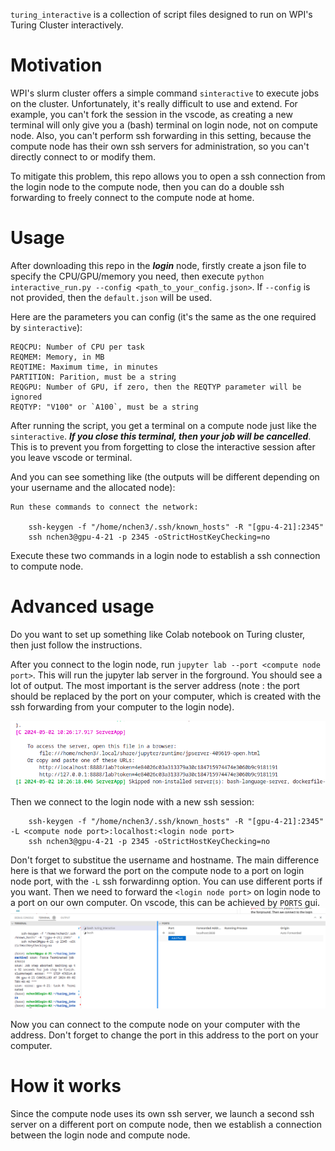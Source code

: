 `turing_interactive` is a collection of script files designed to run on WPI's Turing Cluster interactively.

# Motivation
WPI's slurm cluster offers a simple command `sinteractive` to execute jobs on the cluster. Unfortunately, it's really difficult to use and extend. For example, you can't fork the session in the vscode, as creating a new terminal will only give you a (bash) terminal on login node, not on compute node. Also, you can't perform ssh forwarding in this setting, because the compute node has their own ssh servers for administration, so you can't directly connect to or modify them.

To mitigate this problem, this repo allows you to open a ssh connection from the login node to the compute node, then you can do a double ssh forwarding to freely connect to the compute node at home.

# Usage

After downloading this repo in the ***login*** node, firstly create a json file to specify the CPU/GPU/memory you need, then execute `python interactive_run.py --config <path_to_your_config.json>`. If `--config` is not provided, then the `default.json` will be used.

Here are the parameters you can config (it's the same as the one required by `sinteractive`):
```
REQCPU: Number of CPU per task
REQMEM: Memory, in MB
REQTIME: Maximum time, in minutes
PARTITION: Parition, must be a string
REQGPU: Number of GPU, if zero, then the REQTYP parameter will be ignored 
REQTYP: "V100" or `A100`, must be a string
```

After running the script, you get a terminal on a compute node just like the `sinteractive`. ***If you close this terminal, then your job will be cancelled***. This is to prevent you from forgetting to close the interactive session after you leave vscode or terminal.

And you can see something like (the outputs will be different depending on your username and the allocated node):
```
Run these commands to connect the network:

    ssh-keygen -f "/home/nchen3/.ssh/known_hosts" -R "[gpu-4-21]:2345"
    ssh nchen3@gpu-4-21 -p 2345 -oStrictHostKeyChecking=no
```

Execute these two commands in a login node to establish a ssh connection to compute node.

# Advanced usage

Do you want to set up something like Colab notebook on Turing cluster, then just follow the instructions.

After you connect to the login node, run `jupyter lab --port <compute node port>`.  This will run the jupyter lab server in the forground. You should see a lot of output. The most important is the server address (note : the port should be replaced by the port on your computer, which is created with the ssh forwarding from your computer to the login node). 

![server address](image-1.png) 

Then we connect to the login node with a new ssh session:
```
    ssh-keygen -f "/home/nchen3/.ssh/known_hosts" -R "[gpu-4-21]:2345" -L <compute node port>:localhost:<login node port>
    ssh nchen3@gpu-4-21 -p 2345 -oStrictHostKeyChecking=no
```
Don't forget to substitue the username and hostname. The main difference here is that we forward the port on the compute node to a port on login node port, with the `-L` ssh forwardinng option. You can use different ports if you want. Then we need to forward the `<login node port>` on login node to a port on our own computer. On vscode, this can be achieved by `PORTS` gui. 
 ![ssh forwarding](image.png)

Now you can connect to the compute node on your computer with the address. Don't forget to change the port in this address to the port on your computer.

# How it works
Since the compute node uses its own ssh server, we launch a second ssh server on a different port on compute node, then we establish a connection between the login node and compute node. 

